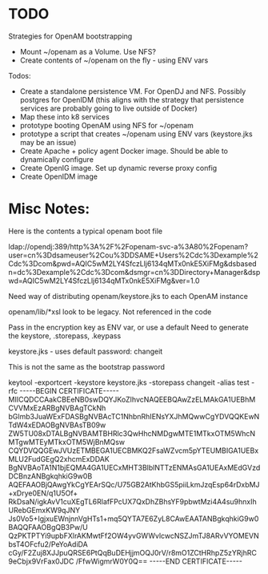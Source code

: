 # TODO

Strategies for OpenAM bootstrapping

- Mount ~/openam as a Volume. Use NFS?
- Create contents of ~/openam on the fly - using ENV vars




Todos:
   - Create a standalone persistence VM.  For OpenDJ and NFS. Possibly postgres for OpenIDM
      (this aligns with the strategy that persistence services are probably going to live outside of Docker)
   - Map these into k8 services
   - prototype booting OpenAM using NFS for ~/openam
   - prototype a script that creates ~/openam using ENV vars (keystore.jks may be an issue)
   - Create  Apache + policy agent Docker image. Should be able to dynamically configure
   - Create OpenIG image. Set up dynamic reverse proxy config
   - Create OpenIDM image




# Misc Notes:


Here is the contents a typical openam boot file

ldap://opendj:389/http%3A%2F%2Fopenam-svc-a%3A80%2Fopenam?user=cn%3Ddsameuser%2Cou%3DDSAME+Users%2Cdc%3Dexample%2Cdc%3Dcom&pwd=AQIC5wM2LY4SfczLlj6134qMTx0nkE5XiFMg&dsbasedn=dc%3Dexample%2Cdc%3Dcom&dsmgr=cn%3DDirectory+Manager&dspwd=AQIC5wM2LY4SfczLlj6134qMTx0nkE5XiFMg&ver=1.0

Need way of distributing openam/keystore.jks to each OpenAM instance


openam/lib/*xsl look to be legacy. Not referenced in the code


   Pass in the encryption key as ENV var, or use a default
   Need to generate the keystore, .storepass, .keypass


   keystore.jks - uses default password: changeit

   This is not the same as the bootstrap password

keytool -exportcert -keystore keystore.jks -storepass  changeit -alias test -rfc
-----BEGIN CERTIFICATE-----
MIICQDCCAakCBEeNB0swDQYJKoZIhvcNAQEEBQAwZzELMAkGA1UEBhMCVVMxEzARBgNVBAgTCkNh
bGlmb3JuaWExFDASBgNVBAcTC1NhbnRhIENsYXJhMQwwCgYDVQQKEwNTdW4xEDAOBgNVBAsTB09w
ZW5TU08xDTALBgNVBAMTBHRlc3QwHhcNMDgwMTE1MTkxOTM5WhcNMTgwMTEyMTkxOTM5WjBnMQsw
CQYDVQQGEwJVUzETMBEGA1UECBMKQ2FsaWZvcm5pYTEUMBIGA1UEBxMLU2FudGEgQ2xhcmExDDAK
BgNVBAoTA1N1bjEQMA4GA1UECxMHT3BlblNTTzENMAsGA1UEAxMEdGVzdDCBnzANBgkqhkiG9w0B
AQEFAAOBjQAwgYkCgYEArSQc/U75GB2AtKhbGS5piiLkmJzqEsp64rDxbMJ+xDrye0EN/q1U5Of+
RkDsaN/igkAvV1cuXEgTL6RlafFPcUX7QxDhZBhsYF9pbwtMzi4A4su9hnxIhURebGEmxKW9qJNY
Js0Vo5+IgjxuEWnjnnVgHTs1+mq5QYTA7E6ZyL8CAwEAATANBgkqhkiG9w0BAQQFAAOBgQB3Pw/U
QzPKTPTYi9upbFXlrAKMwtFf2OW4yvGWWvlcwcNSZJmTJ8ARvVYOMEVNbsT4OFcfu2/PeYoAdiDA
cGy/F2Zuj8XJJpuQRSE6PtQqBuDEHjjmOQJ0rV/r8mO1ZCtHRhpZ5zYRjhRC9eCbjx9VrFax0JDC
/FfwWigmrW0Y0Q==
-----END CERTIFICATE-----

